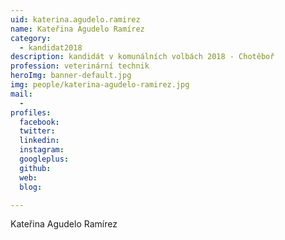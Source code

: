 ```yaml
---
uid: katerina.agudelo.ramirez
name: Kateřina Agudelo Ramírez
category:
  - kandidat2018
description: kandidát v komunálních volbách 2018 - Chotěboř
profession: veterinární technik
heroImg: banner-default.jpg
img: people/katerina-agudelo-ramirez.jpg
mail:
  -
profiles:
  facebook:
  twitter:
  linkedin:
  instagram:
  googleplus:
  github:
  web:
  blog:

---
```


Kateřina Agudelo Ramírez
